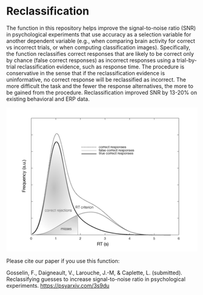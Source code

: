 # Reclassification

The function in this repository helps improve the signal-to-noise ratio (SNR) in psychological experiments that use accuracy as a selection variable for another dependent variable (e.g., when comparing brain activity for correct vs incorrect trials, or when computing classification images). Specifically, the function reclassifies correct responses that are likely to be correct only by chance (false correct responses) as incorrect responses using a trial-by-trial reclassification evidence, such as response time. The procedure is conservative in the sense that if the reclassification evidence is uninformative, no correct response will be reclassified as incorrect. The more difficult the task and the fewer the response alternatives, the more to be gained from the procedure. Reclassification improved SNR by 13-20% on existing behavioral and ERP data. 

![Figure](/reclassif_fig1.png)

Please cite our paper if you use this function:

Gosselin, F., Daigneault, V., Larouche, J.-M, & Caplette, L. (submitted). Reclassifying guesses to increase signal-to-noise ratio in psychological experiments. <https://psyarxiv.com/3s9du>
